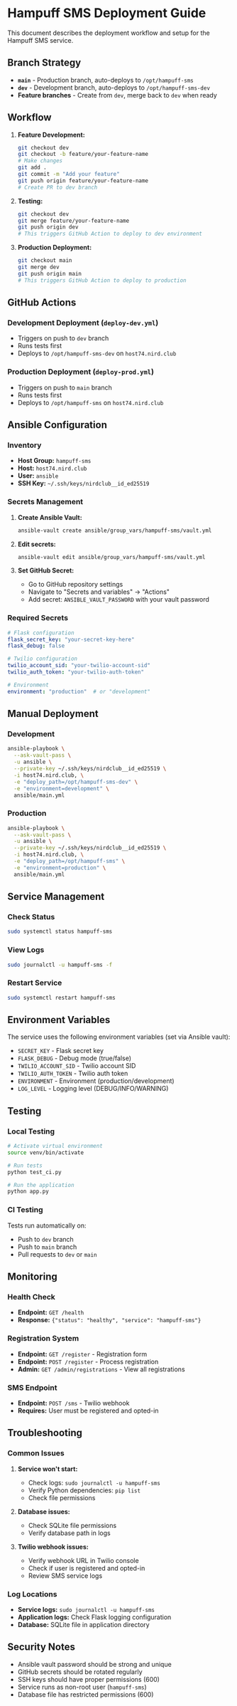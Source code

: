 # Hampuff SMS Deployment Guide

This document describes the deployment workflow and setup for the Hampuff SMS service.

## Branch Strategy

- **`main`** - Production branch, auto-deploys to `/opt/hampuff-sms`
- **`dev`** - Development branch, auto-deploys to `/opt/hampuff-sms-dev`
- **Feature branches** - Create from `dev`, merge back to `dev` when ready

## Workflow

1. **Feature Development:**
   ```bash
   git checkout dev
   git checkout -b feature/your-feature-name
   # Make changes
   git add .
   git commit -m "Add your feature"
   git push origin feature/your-feature-name
   # Create PR to dev branch
   ```

2. **Testing:**
   ```bash
   git checkout dev
   git merge feature/your-feature-name
   git push origin dev
   # This triggers GitHub Action to deploy to dev environment
   ```

3. **Production Deployment:**
   ```bash
   git checkout main
   git merge dev
   git push origin main
   # This triggers GitHub Action to deploy to production
   ```

## GitHub Actions

### Development Deployment (`deploy-dev.yml`)
- Triggers on push to `dev` branch
- Runs tests first
- Deploys to `/opt/hampuff-sms-dev` on `host74.nird.club`

### Production Deployment (`deploy-prod.yml`)
- Triggers on push to `main` branch
- Runs tests first
- Deploys to `/opt/hampuff-sms` on `host74.nird.club`

## Ansible Configuration

### Inventory
- **Host Group:** `hampuff-sms`
- **Host:** `host74.nird.club`
- **User:** `ansible`
- **SSH Key:** `~/.ssh/keys/nirdclub__id_ed25519`

### Secrets Management

1. **Create Ansible Vault:**
   ```bash
   ansible-vault create ansible/group_vars/hampuff-sms/vault.yml
   ```

2. **Edit secrets:**
   ```bash
   ansible-vault edit ansible/group_vars/hampuff-sms/vault.yml
   ```

3. **Set GitHub Secret:**
   - Go to GitHub repository settings
   - Navigate to "Secrets and variables" → "Actions"
   - Add secret: `ANSIBLE_VAULT_PASSWORD` with your vault password

### Required Secrets
```yaml
# Flask configuration
flask_secret_key: "your-secret-key-here"
flask_debug: false

# Twilio configuration
twilio_account_sid: "your-twilio-account-sid"
twilio_auth_token: "your-twilio-auth-token"

# Environment
environment: "production"  # or "development"
```

## Manual Deployment

### Development
```bash
ansible-playbook \
  --ask-vault-pass \
  -u ansible \
  --private-key ~/.ssh/keys/nirdclub__id_ed25519 \
  -i host74.nird.club, \
  -e "deploy_path=/opt/hampuff-sms-dev" \
  -e "environment=development" \
  ansible/main.yml
```

### Production
```bash
ansible-playbook \
  --ask-vault-pass \
  -u ansible \
  --private-key ~/.ssh/keys/nirdclub__id_ed25519 \
  -i host74.nird.club, \
  -e "deploy_path=/opt/hampuff-sms" \
  -e "environment=production" \
  ansible/main.yml
```

## Service Management

### Check Status
```bash
sudo systemctl status hampuff-sms
```

### View Logs
```bash
sudo journalctl -u hampuff-sms -f
```

### Restart Service
```bash
sudo systemctl restart hampuff-sms
```

## Environment Variables

The service uses the following environment variables (set via Ansible vault):

- `SECRET_KEY` - Flask secret key
- `FLASK_DEBUG` - Debug mode (true/false)
- `TWILIO_ACCOUNT_SID` - Twilio account SID
- `TWILIO_AUTH_TOKEN` - Twilio auth token
- `ENVIRONMENT` - Environment (production/development)
- `LOG_LEVEL` - Logging level (DEBUG/INFO/WARNING)

## Testing

### Local Testing
```bash
# Activate virtual environment
source venv/bin/activate

# Run tests
python test_ci.py

# Run the application
python app.py
```

### CI Testing
Tests run automatically on:
- Push to `dev` branch
- Push to `main` branch
- Pull requests to `dev` or `main`

## Monitoring

### Health Check
- **Endpoint:** `GET /health`
- **Response:** `{"status": "healthy", "service": "hampuff-sms"}`

### Registration System
- **Endpoint:** `GET /register` - Registration form
- **Endpoint:** `POST /register` - Process registration
- **Admin:** `GET /admin/registrations` - View all registrations

### SMS Endpoint
- **Endpoint:** `POST /sms` - Twilio webhook
- **Requires:** User must be registered and opted-in

## Troubleshooting

### Common Issues

1. **Service won't start:**
   - Check logs: `sudo journalctl -u hampuff-sms`
   - Verify Python dependencies: `pip list`
   - Check file permissions

2. **Database issues:**
   - Check SQLite file permissions
   - Verify database path in logs

3. **Twilio webhook issues:**
   - Verify webhook URL in Twilio console
   - Check if user is registered and opted-in
   - Review SMS service logs

### Log Locations
- **Service logs:** `sudo journalctl -u hampuff-sms`
- **Application logs:** Check Flask logging configuration
- **Database:** SQLite file in application directory

## Security Notes

- Ansible vault password should be strong and unique
- GitHub secrets should be rotated regularly
- SSH keys should have proper permissions (600)
- Service runs as non-root user (`hampuff-sms`)
- Database file has restricted permissions (600)
